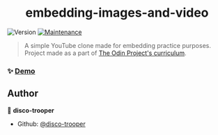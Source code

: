 <h1 align="center">embedding-images-and-video</h1>
<p>
  <img alt="Version" src="https://img.shields.io/badge/version-1.0.0-blue.svg?cacheSeconds=2592000" />
  <a href="https://github.com/disco-trooper/embedding-images-and-video/graphs/commit-activity" target="_blank">
    <img alt="Maintenance" src="https://img.shields.io/badge/Maintained%3F-yes-green.svg" />
  </a>
</p>

> A simple YouTube clone made for embedding practice purposes. Project made as a part of [The Odin Project's curriculum](https://www.theodinproject.com/courses/html-and-css/lessons/embedding-images-and-video).

### ✨ [Demo](https://disco-trooper.github.io/embedding-images-and-video/)

## Author

👤 **disco-trooper**

* Github: [@disco-trooper](https://github.com/disco-trooper)
